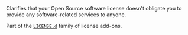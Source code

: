 Clarifies that your Open Source software license doesn't obligate you to provide any software-related services to anyone.

Part of the [`LICENSE.d`](https://github.com/berneout/license.d) family of license add-ons.

